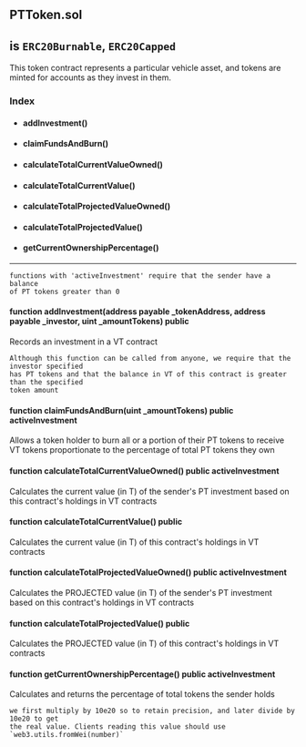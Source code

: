 ## PTToken.sol
## is `ERC20Burnable`, `ERC20Capped`

This token contract represents a particular vehicle asset, and tokens are minted for accounts as they invest in them.

### Index

- #### addInvestment()
- #### claimFundsAndBurn()
- #### calculateTotalCurrentValueOwned()
- #### calculateTotalCurrentValue()
- #### calculateTotalProjectedValueOwned()
- #### calculateTotalProjectedValue()
- #### getCurrentOwnershipPercentage()
----
```
functions with 'activeInvestment' require that the sender have a balance
of PT tokens greater than 0
```

#### function addInvestment(address payable \_tokenAddress, address payable \_investor, uint \_amountTokens) public
Records an investment in a VT contract
```
Although this function can be called from anyone, we require that the investor specified
has PT tokens and that the balance in VT of this contract is greater than the specified
token amount
```

#### function claimFundsAndBurn(uint \_amountTokens) public activeInvestment
Allows a token holder to burn all or a portion of their PT tokens to receive VT tokens proportionate to the percentage of total PT tokens they own

#### function calculateTotalCurrentValueOwned() public activeInvestment
Calculates the current value (in T) of the sender's PT investment based on this contract's holdings in VT contracts

#### function calculateTotalCurrentValue() public
Calculates the current value (in T) of this contract's holdings in VT contracts

#### function calculateTotalProjectedValueOwned() public activeInvestment
Calculates the PROJECTED value (in T) of the sender's PT investment based on this contract's holdings in VT contracts

#### function calculateTotalProjectedValue() public
Calculates the PROJECTED value (in T) of this contract's holdings in VT contracts

#### function getCurrentOwnershipPercentage() public activeInvestment
Calculates and returns the percentage of total tokens the sender holds
```
we first multiply by 10e20 so to retain precision, and later divide by 10e20 to get
the real value. Clients reading this value should use `web3.utils.fromWei(number)`
```
